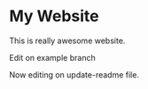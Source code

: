 # My Website

This is really awesome website.

Edit on example branch

Now editing on update-readme file.

